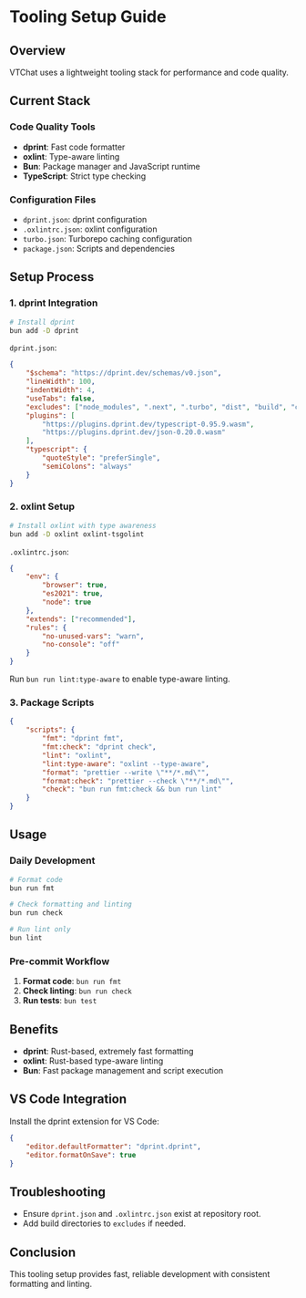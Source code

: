 # Tooling Setup Guide

## Overview

VTChat uses a lightweight tooling stack for performance and code quality.

## Current Stack

### Code Quality Tools

- **dprint**: Fast code formatter
- **oxlint**: Type-aware linting
- **Bun**: Package manager and JavaScript runtime
- **TypeScript**: Strict type checking

### Configuration Files

- `dprint.json`: dprint configuration
- `.oxlintrc.json`: oxlint configuration
- `turbo.json`: Turborepo caching configuration
- `package.json`: Scripts and dependencies

## Setup Process

### 1. dprint Integration

```bash
# Install dprint
bun add -D dprint
```

`dprint.json`:

```json
{
    "$schema": "https://dprint.dev/schemas/v0.json",
    "lineWidth": 100,
    "indentWidth": 4,
    "useTabs": false,
    "excludes": ["node_modules", ".next", ".turbo", "dist", "build", "coverage"],
    "plugins": [
        "https://plugins.dprint.dev/typescript-0.95.9.wasm",
        "https://plugins.dprint.dev/json-0.20.0.wasm"
    ],
    "typescript": {
        "quoteStyle": "preferSingle",
        "semiColons": "always"
    }
}
```

### 2. oxlint Setup

```bash
# Install oxlint with type awareness
bun add -D oxlint oxlint-tsgolint
```

`.oxlintrc.json`:

```json
{
    "env": {
        "browser": true,
        "es2021": true,
        "node": true
    },
    "extends": ["recommended"],
    "rules": {
        "no-unused-vars": "warn",
        "no-console": "off"
    }
}
```

Run `bun run lint:type-aware` to enable type-aware linting.

### 3. Package Scripts

```json
{
    "scripts": {
        "fmt": "dprint fmt",
        "fmt:check": "dprint check",
        "lint": "oxlint",
        "lint:type-aware": "oxlint --type-aware",
        "format": "prettier --write \"**/*.md\"",
        "format:check": "prettier --check \"**/*.md\"",
        "check": "bun run fmt:check && bun run lint"
    }
}
```

## Usage

### Daily Development

```bash
# Format code
bun run fmt

# Check formatting and linting
bun run check

# Run lint only
bun lint
```

### Pre-commit Workflow

1. **Format code**: `bun run fmt`
2. **Check linting**: `bun run check`
3. **Run tests**: `bun test`

## Benefits

- **dprint**: Rust-based, extremely fast formatting
- **oxlint**: Rust-based type-aware linting
- **Bun**: Fast package management and script execution

## VS Code Integration

Install the dprint extension for VS Code:

```json
{
    "editor.defaultFormatter": "dprint.dprint",
    "editor.formatOnSave": true
}
```

## Troubleshooting

- Ensure `dprint.json` and `.oxlintrc.json` exist at repository root.
- Add build directories to `excludes` if needed.

## Conclusion

This tooling setup provides fast, reliable development with consistent formatting and linting.
